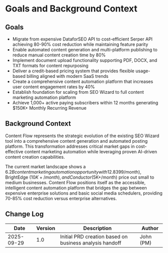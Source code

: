 # Goals and Background Context

## Goals

- Migrate from expensive DataforSEO API to cost-efficient Serper API achieving 80-90% cost reduction while maintaining feature parity
- Enable automated content generation and multi-platform publishing to reduce manual content creation time by 80%
- Implement document upload functionality supporting PDF, DOCX, and TXT formats for content repurposing
- Deliver a credit-based pricing system that provides flexible usage-based billing aligned with modern SaaS trends
- Create a comprehensive content automation platform that increases user content engagement rates by 40%
- Establish foundation for scaling from SEO Wizard to full content marketing automation platform
- Achieve 1,000+ active paying subscribers within 12 months generating $150K+ Monthly Recurring Revenue

## Background Context

Content Flow represents the strategic evolution of the existing SEO Wizard tool into a comprehensive content generation and automated posting platform. This transformation addresses critical market gaps in cost-effective content marketing automation while leveraging proven AI-driven content creation capabilities.

The current market landscape shows a $6.2B content marketing automation opportunity with 12.8% CAGR, but existing solutions like ContentKing ($399/month), BrightEdge ($10K+/month), and Conductor ($5K+/month) price out small to medium businesses. Content Flow positions itself as the accessible, intelligent content automation platform that bridges the gap between expensive enterprise solutions and basic social media schedulers, providing 70-85% cost reduction versus enterprise alternatives.

## Change Log

| Date | Version | Description | Author |
|------|---------|-------------|--------|
| 2025-09-29 | 1.0 | Initial PRD creation based on business analysis handoff | John (PM) |